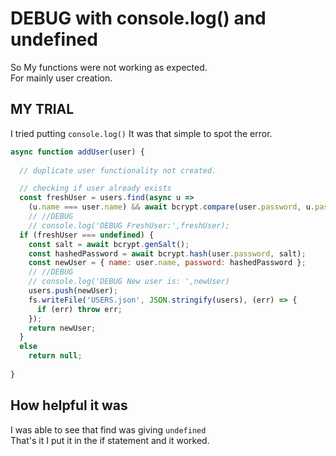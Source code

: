 # DEBUG with console.log() and undefined

So My functions were not working as expected.  
For mainly user creation.  

## MY TRIAL

I tried putting ```console.log()```
It was that simple to spot the error.  

```Javascript
async function addUser(user) {
  
  // duplicate user functionality not created.

  // checking if user already exists
  const freshUser = users.find(async u =>
    (u.name === user.name) && await bcrypt.compare(user.password, u.password));
    // //DEBUG
    // console.log('DEBUG FreshUser:',freshUser);
  if (freshUser === undefined) {
    const salt = await bcrypt.genSalt();
    const hashedPassword = await bcrypt.hash(user.password, salt);
    const newUser = { name: user.name, password: hashedPassword };
    // //DEBUG 
    // console.log('DEBUG New user is: ',newUser)
    users.push(newUser);
    fs.writeFile('USERS.json', JSON.stringify(users), (err) => {
      if (err) throw err;
    });
    return newUser;    
  }
  else 
    return null;
  
}
```

## How helpful it was  

I was able to see that find was giving ```undefined```  
That's it I put it in the if statement and it worked.  

